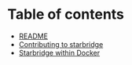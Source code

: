 # Table of contents

* [README](README.md)
* [Contributing to starbridge](CONTRIBUTING.md)
* [Starbridge within Docker](DOCKER.md)
